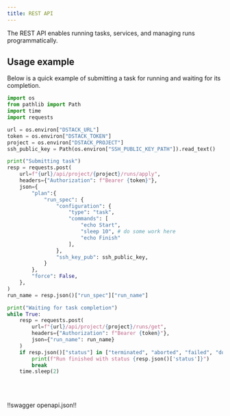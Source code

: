 ```yaml
---
title: REST API
---
```


The REST API enables running tasks, services, and managing runs programmatically.

## Usage example

Below is a quick example of submitting a task for running and waiting for its completion.

```python
import os
from pathlib import Path
import time
import requests

url = os.environ["DSTACK_URL"]
token = os.environ["DSTACK_TOKEN"]
project = os.environ["DSTACK_PROJECT"]
ssh_public_key = Path(os.environ["SSH_PUBLIC_KEY_PATH"]).read_text()

print("Submitting task")
resp = requests.post(
    url=f"{url}/api/project/{project}/runs/apply",
    headers={"Authorization": f"Bearer {token}"},
    json={
        "plan":{
            "run_spec": {
                "configuration": {
                    "type": "task",
                    "commands": [
                        "echo Start",
                        "sleep 10", # do some work here
                        "echo Finish"
                    ],
                },
                "ssh_key_pub": ssh_public_key,
            }
        },
        "force": False,
    },
)
run_name = resp.json()["run_spec"]["run_name"]

print("Waiting for task completion")
while True:
    resp = requests.post(
        url=f"{url}/api/project/{project}/runs/get",
        headers={"Authorization": f"Bearer {token}"},
        json={"run_name": run_name}
    )
    if resp.json()["status"] in ["terminated", "aborted", "failed", "done"]:
        print(f"Run finished with status {resp.json()['status']}")
        break
    time.sleep(2)
```

<style>
    .swagger-ui .info {
        margin: 0 !important;
    }

    .swagger-ui .info h1, .swagger-ui .info h2, .swagger-ui .info h3, .swagger-ui .info h4, .swagger-ui .info h5 {
        font-weight: 800 !important;
        letter-spacing: -1px !important;
        color: rgb(0, 0, 0) !important;
        text-transform: none !important;
        font-family: var(--md-text-font-family) !important;
    }

    .swagger-ui .info .title {
        padding: 0 !important;
    }

    .swagger-ui .info li, .swagger-ui .info p, .swagger-ui .info table {
        line-height: 1.3rem !important;
        font-size: 0.8rem !important;
        font-family: var(--md-text-font-family) !important;
    }
</style>

<br></br>

!!swagger openapi.json!!
